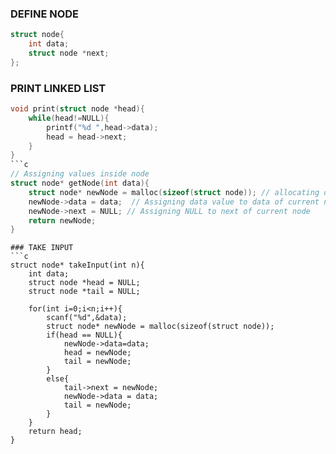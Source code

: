### DEFINE NODE
```c
struct node{
    int data;
    struct node *next;
};
```
### PRINT LINKED LIST
```c
void print(struct node *head){
    while(head!=NULL){
        printf("%d ",head->data);
        head = head->next;
    }   
}
```c
// Assigning values inside node
struct node* getNode(int data){
    struct node* newNode = malloc(sizeof(struct node)); // allocating dynamic memory
    newNode->data = data;  // Assigning data value to data of current node
    newNode->next = NULL; // Assigning NULL to next of current node
    return newNode;
}
```




```
### TAKE INPUT
```c
struct node* takeInput(int n){
    int data;
    struct node *head = NULL;
    struct node *tail = NULL;
    
    for(int i=0;i<n;i++){
        scanf("%d",&data);
        struct node* newNode = malloc(sizeof(struct node));
        if(head == NULL){
            newNode->data=data;
            head = newNode;
            tail = newNode;
        }
        else{
            tail->next = newNode;
            newNode->data = data;
            tail = newNode;
        }
    }
    return head;
}
```
